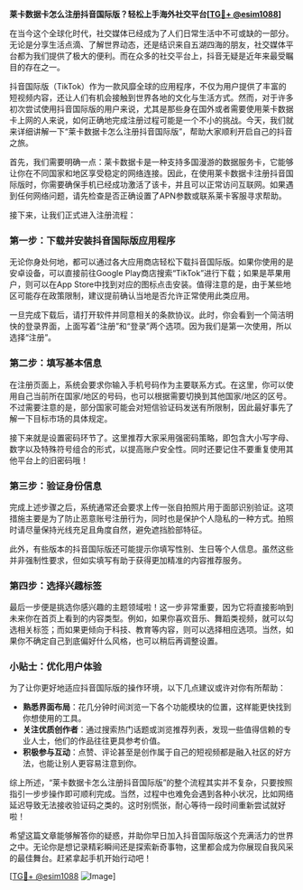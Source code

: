 **莱卡数据卡怎么注册抖音国际版？轻松上手海外社交平台[[TG💪+ @esim1088](https://t.me/s/esim1088)]**

在当今这个全球化时代，社交媒体已经成为了人们日常生活中不可或缺的一部分。无论是分享生活点滴、了解世界动态，还是结识来自五湖四海的朋友，社交媒体平台都为我们提供了极大的便利。而在众多的社交平台上，抖音无疑是近年来最受瞩目的存在之一。

抖音国际版（TikTok）作为一款风靡全球的应用程序，不仅为用户提供了丰富的短视频内容，还让人们有机会接触到世界各地的文化与生活方式。然而，对于许多初次尝试使用抖音国际版的用户来说，尤其是那些身在国外或者需要使用莱卡数据卡上网的人来说，如何正确地完成注册过程可能是一个不小的挑战。今天，我们就来详细讲解一下“莱卡数据卡怎么注册抖音国际版”，帮助大家顺利开启自己的抖音之旅。

首先，我们需要明确一点：莱卡数据卡是一种支持多国漫游的数据服务卡，它能够让你在不同国家和地区享受稳定的网络连接。因此，在使用莱卡数据卡注册抖音国际版时，你需要确保手机已经成功激活了该卡，并且可以正常访问互联网。如果遇到任何网络问题，请先检查是否正确设置了APN参数或联系莱卡客服寻求帮助。

接下来，让我们正式进入注册流程：

### 第一步：下载并安装抖音国际版应用程序

无论你身处何地，都可以通过各大应用商店轻松下载抖音国际版。如果你使用的是安卓设备，可以直接前往Google Play商店搜索“TikTok”进行下载；如果是苹果用户，则可以在App Store中找到对应的图标点击安装。值得注意的是，由于某些地区可能存在政策限制，建议提前确认当地是否允许正常使用此类应用。

一旦完成下载后，请打开软件并同意相关的条款协议。此时，你会看到一个简洁明快的登录界面，上面写着“注册”和“登录”两个选项。因为我们是第一次使用，所以选择“注册”。

### 第二步：填写基本信息

在注册页面上，系统会要求你输入手机号码作为主要联系方式。在这里，你可以使用自己当前所在国家/地区的号码，也可以根据需要切换到其他国家/地区的区号。不过需要注意的是，部分国家可能会对短信验证码发送有所限制，因此最好事先了解一下目标市场的具体规定。

接下来就是设置密码环节了。这里推荐大家采用强密码策略，即包含大小写字母、数字以及特殊符号组合的形式，以提高账户安全性。同时还要记住不要重复使用其他平台上的旧密码哦！

### 第三步：验证身份信息

完成上述步骤之后，系统通常还会要求上传一张自拍照片用于面部识别验证。这项措施主要是为了防止恶意账号注册行为，同时也是保护个人隐私的一种方式。拍照时请尽量保持光线充足且角度自然，避免遮挡脸部特征。

此外，有些版本的抖音国际版还可能提示你填写性别、生日等个人信息。虽然这些并非强制性要求，但如实填写有助于获得更加精准的内容推荐服务。

### 第四步：选择兴趣标签

最后一步便是挑选你感兴趣的主题领域啦！这一步非常重要，因为它将直接影响到未来你在首页上看到的内容类型。例如，如果你喜欢音乐、舞蹈类视频，就可以勾选相关标签；而如果更倾向于科技、教育等内容，则可以选择相应选项。当然，如果你不确定自己到底偏好什么风格，也可以稍后再调整设置。

### 小贴士：优化用户体验

为了让你更好地适应抖音国际版的操作环境，以下几点建议或许对你有所帮助：
- **熟悉界面布局**：花几分钟时间浏览一下各个功能模块的位置，这样能更快找到你想使用的工具。
- **关注优质创作者**：通过搜索热门话题或浏览推荐列表，发现一些值得信赖的专业人士，他们的作品往往更具参考价值。
- **积极参与互动**：点赞、评论甚至是创作属于自己的短视频都是融入社区的好方法，也能让别人更容易注意到你。

综上所述，“莱卡数据卡怎么注册抖音国际版”的整个流程其实并不复杂，只要按照指引一步步操作即可顺利完成。当然，过程中也难免会遇到各种小状况，比如网络延迟导致无法接收验证码之类的。这时别慌张，耐心等待一段时间重新尝试就好啦！

希望这篇文章能够解答你的疑惑，并助你早日加入抖音国际版这个充满活力的世界之中。无论你是想记录精彩瞬间还是探索新奇事物，这里都会成为你展现自我风采的最佳舞台。赶紧拿起手机开始行动吧！

[[TG💪+ @esim1088](https://t.me/s/esim1088) ![Image](https://i.postimg.cc/4NQfJmqS/Snipaste-2025-05-13-00-14-12.png)]